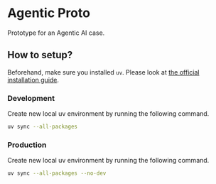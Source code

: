 # Agentic Proto

Prototype for an Agentic AI case.

## How to setup?

Beforehand, make sure you installed `uv`. Please look at [the official installation guide](https://docs.astral.sh/uv/getting-started/installation/).

### Development

Create new local uv environment by running the following command.

```sh
uv sync --all-packages
```

### Production

Create new local uv environment by running the following command.

```sh
uv sync --all-packages --no-dev
```
